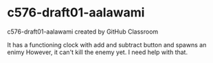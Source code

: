 # c576-draft01-aalawami
c576-draft01-aalawami created by GitHub Classroom


It has a functioning clock with add and subtract button and spawns an enimy
However, it can't kill the enemy yet. I need help with that.
